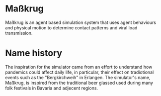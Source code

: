 # Maßkrug
Maßkrug is an agent based simulation system that uses agent behaviours and physical motion to determine contact patterns and viral load transmission. 

# Name history
The inspiration for the simulator came from an effort to understand how pandemics could affect daily life, in particular, their effect on tradiotional events such as the "Bergkirchweih" in Erlangen. The simulator's name, Maßkrug, is inspired from the traditional beer glassed used during many folk festivals in Bavaria and adjecent regions. 
